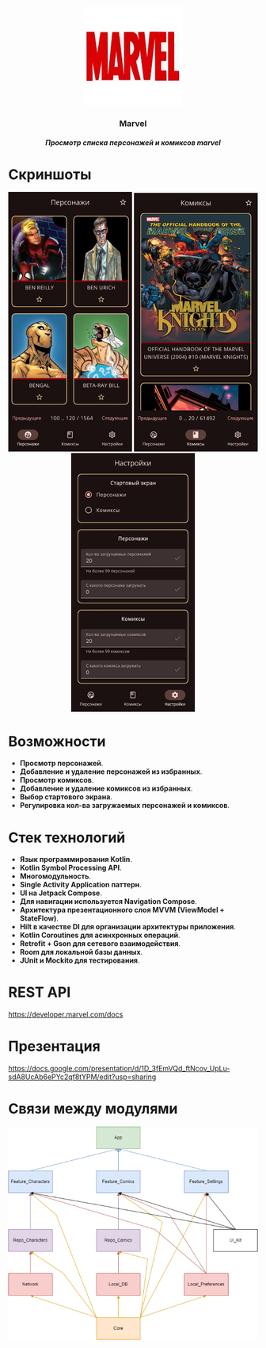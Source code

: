 <div align="center">
  <img src="ui_kit/src/main/res/mipmap/ic_app.webp" alt="Логотип" width="200">
  
  <h3>Marvel</h3>
  <h5>Просмотр списка персонажей и комиксов marvel</h5>
</div>

# Скриншоты
<p align="center">
  <img src="screenshots/characters_screenshots.jpg" alt="Экран персонажей" width="250">
  <img src="screenshots/comics_screenshots.jpg" alt="Экран комиксов" width="250">
  <img src="screenshots/settings_screenshots.jpg" alt="Экран настроек" width="250">
</p>

# Возможности
- **Просмотр персонажей**.
- **Добавление и удаление персонажей из избранных**.
- **Просмотр комиксов**.
- **Добавление и удаление комиксов из избранных**.
- **Выбор стартового экрана**.
- **Регулировка кол-ва загружаемых персонажей и комиксов**.

# Стек технологий

- **Язык программирования Kotlin**.
- **Kotlin Symbol Processing API**.
- **Многомодульность**.
- **Single Activity Application паттерн**.
- **UI на Jetpack Compose**.
- **Для навигации используется Navigation Compose**.
- **Архитектура презентационного слоя MVVM (ViewModel + StateFlow)**.
- **Hilt в качестве DI для организации архитектуры приложения**.
- **Kotlin Coroutines для асинхронных операций**.
- **Retrofit + Gson для сетевого взаимодействия**.
- **Room для локальной базы данных**.
- **JUnit и Mockito для тестирования**.

# REST API
https://developer.marvel.com/docs

# Презентация
https://docs.google.com/presentation/d/1D_3fEmVQd_ftNcov_UpLu-sdA8UcAb6ePYc2qf8tYPM/edit?usp=sharing

# Связи между модулями
<img src="screenshots/module_connections.png" alt="Связи между модулями">

